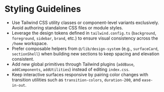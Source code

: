 # Styling Guidelines

- Use Tailwind CSS utility classes or component-level variants exclusively. Avoid authoring standalone CSS files or module styles.
- Leverage the design tokens defined in `tailwind.config.ts` (`background`, `foreground`, `sidebar`, `brand`, etc.) to ensure visual consistency across the `/home` workspace.
- Prefer composable helpers from `@/lib/design-system` (e.g., `surfaceCard`, `sectionShell`) when building new sections to keep spacing and elevation consistent.
- Add new global primitives through Tailwind plugins (`addBase`, `addComponents`, `addUtilities`) instead of editing `index.css`.
- Keep interactive surfaces responsive by pairing color changes with transition utilities such as `transition-colors`, `duration-200`, and `ease-in-out`.
